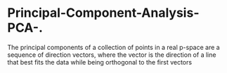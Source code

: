 # Principal-Component-Analysis-PCA-.
The principal components of a collection of points in a real p-space are a sequence of direction vectors, where the vector is the direction of a line that best fits the data while being orthogonal to the first vectors
